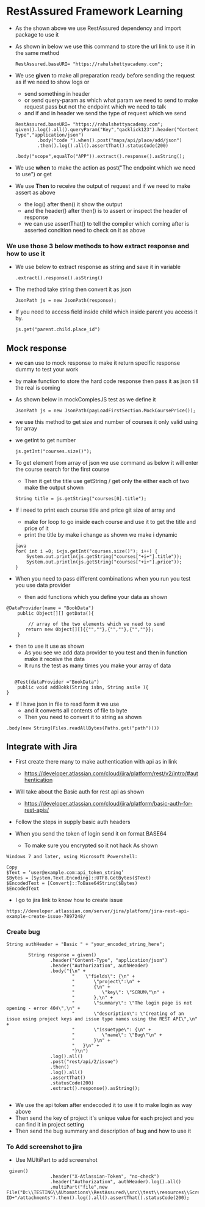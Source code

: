 # RestAssured Framework Learning

- As the shown above we use RestAssured dependency and import package to use it
- As shown in below we use this command to store the url link to use it in the same method
  ```
  RestAssured.baseURI= "https://rahulshettyacademy.com";
  ```

- We use **given** to make all preparation ready before sending the request as if we need to show logs or
  - send something in header
  - or send query-param as which what param we need to send to make request pass but not the endpoint which we need to talk
  - and if and in header we send the type of request which we send
  ```
  RestAssured.baseURI= "https://rahulshettyacademy.com";
  given().log().all().queryParam("Key","qacklick123").header("Content-Type","application/json")
          .body("code ").when().post("maps/api/place/add/json")
          .then().log().all().assertThat().statusCode(200)
          .body("scope",equalTo("APP")).extract().response().asString();
  ```

- We use **when** to make the action as post("The endpoint which we need to use") or get
- We use **Then** to receive the output of request and if we need to make assert as above
  - the log() after then() it show the output
  - and the header() after then() is to assert or inspect the header of response
  - we can use assertThat() to tell the compiler which coming after is asserted condition need to check on it as above

### We use those 3 below methods to how extract response and how to use it
- We use below to extract response as string and save it in variable
  ```
  .extract().response().asString()
  ```
- The method take string then convert it as json
  ```
  JsonPath js = new JsonPath(response);
  ```

- If you need to access field inside child which inside parent you access it by.
  ```
  js.get("parent.child.place_id")
  ```

## Mock response
- we can use to mock response to make it return specific response dummy to test your work
- by make function to store the hard code response then pass it as json till the real is coming
- As shown below in mockComplesJS test as we define it
  ```
  JsonPath js = new JsonPath(payLoadFirstSection.MockCoursePrice());
  ```
- we use this method to get size and number of courses it only valid using for array
- we getInt to get number
  ```
  js.getInt("courses.size()");
  ```

- To get element from array of json we use command as below it will enter the course search for the first course
  - Then it get the title use getString / get only the either each of two make the output shown
  ```
  String title = js.getString("courses[0].title");
  ```

- If i need to print each course title and price git size of array and
  - make for loop to go inside each course and use it to get the title and price of it
  - print the title by make i change as shown we make i dynamic
  ```
  java
  for( int i =0; i<js.getInt("courses.size()"); i++) {
      System.out.println(js.getString("courses["+i+"].title"));
      System.out.println(js.getString("courses["+i+"].price"));
  }
  ```

- When you need to pass different combinations  when you run you test you use data provider 
   - then add functions which you define your data as shown

```
@DataProvider(name = "BookData")
    public Object[][] getData(){

        // array of the two elements which we need to send
       return new Object[][]{{"",""},{"",""},{"",""}};
    }

```
- then to use it use as shown 
  - As you see we add data provider to you test and then in function make it receive the data 
  - It runs the test as many times you make your array of data 

```

   @Test(dataProvider ="BookData")
    public void addBokk(String isbn, String asile ){
}
```

- If I have json in file to read form it we use
   -  and it converts all contents of file to byte 
   - Then you need to convert it to string  as shown

```
.body(new String(Files.readAllBytes(Paths.get("path"))))

```

## Integrate with Jira 

- First create there many to make authentication with api as in link  
  - https://developer.atlassian.com/cloud/jira/platform/rest/v2/intro/#authentication
- Will take about the Basic auth for rest api  as shown 
  - https://developer.atlassian.com/cloud/jira/platform/basic-auth-for-rest-apis/
- Follow the steps in supply basic auth headers

- When you send the token of login send it on format BASE64
  - To make sure you encrypted so  it not hack As shown 
 ```
Windows 7 and later, using Microsoft Powershell:

Copy
$Text = ‘user@example.com:api_token_string’
$Bytes = [System.Text.Encoding]::UTF8.GetBytes($Text)
$EncodedText = [Convert]::ToBase64String($Bytes)
$EncodedText

```
- I go to jira link to know how to create issue 
```
https://developer.atlassian.com/server/jira/platform/jira-rest-api-example-create-issue-7897248/

```
 ### Create bug 

```
String authHeader = "Basic " + "your_encoded_string_here"; 

        String response = given()
                .header("Content-Type", "application/json")
                .header("Authorization", authHeader)
                .body("{\n" +
                        "    \"fields\": {\n" +
                        "       \"project\":\n" +
                        "       {\n" +
                        "          \"key\": \"SCRUM\"\n" +
                        "       },\n" +
                        "       \"summary\": \"The login page is not opening - error 404\",\n" +
                        "       \"description\": \"Creating of an issue using project keys and issue type names using the REST API\",\n" +
                        "       \"issuetype\": {\n" +
                        "          \"name\": \"Bug\"\n" +
                        "       }\n" +
                        "   }\n" +
                        "}\n")
                .log().all()
                .post("rest/api/2/issue")
                .then()
                .log().all()
                .assertThat()
                .statusCode(200)
                .extract().response().asString();


```
- We use the api token after endecoded it to use it to make login as way above 
 - Then send the key of project   it's unique value for each project and you can find it in project  setting 
 -  Then send the bug summary and description of bug  and how to use it 

### To Add screenshot to jira 
- Use MUltiPart to add screenshot 

```
 given()
                .header("X-Atlassian-Token", "no-check")
                .header("Authorization", authHeader).log().all()
                .multiPart("file",new File("D:\\TESTING\\AUtomations\\RestAssured\\src\\test\\resources\\ScreenshotA.png")).post("rest/api/2/issue/"+ ID+"/attachments").then().log().all().assertThat().statusCode(200);


```